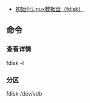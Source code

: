 
- [初始化Linux数据盘（fdisk）](https://support.huaweicloud.com/qs-evs/evs_01_0033.html)

## 命令

### 查看详情

fdisk -l

### 分区

fdisk /dev/vdb

